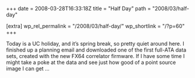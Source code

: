 +++
date = 2008-03-28T16:33:18Z
title = "Half Day"
path = "2008/03/half-day"

[extra]
wp_rel_permalink = "/2008/03/half-day/"
wp_shortlink = "/?p=60"
+++

Today is a UC holiday, and it’s spring break, so pretty quiet around here. I
finished up a planning email and downloaded one of the first full-ATA data
sets, created with the new FX64 correlator firmware. If I have some time I
might take a poke at the data and see just how good of a point source image I
can get …
